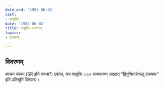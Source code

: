 ```yaml
---
date_end: '1982-06-02'
cast:
- वासुकिः
date: '1982-06-02'
title: वासुकि-वञ्चनम्
topics:
- वञ्चनम्

---
```


## विवरणम्
काचन संस्था (SR इति नाम्ना?) ऽवर्तत, यत्र वासुकिः ८०० रूप्यकाण्य् अददात् "द्विगुणितार्हवस्तु दास्यामः" इति प्रतिश्रुतिं विश्वस्य।